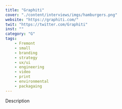 ```yaml
---
title: "Graphiti"
cover: "./content/interviews/imgs/hamburgers.png"
website: "https://graphiti.com/"
twit: "https://twitter.com/Graphiti"
inst: ""
category: "G"
tags:
    - Fremont
    - small
    - branding
    - strategy
    - ux/ui
    - engineering
    - video
    - print
    - environmental
    - packagaing
---
```


Description
